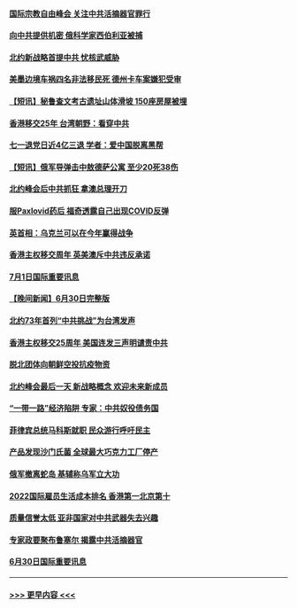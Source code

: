 #### [国际宗教自由峰会 关注中共活摘器官罪行](../pages/prog202/a103469823.md?t=07021001) 
#### [向中共提供机密 俄科学家西伯利亚被捕](../pages/prog202/a103469830.md?t=07021001) 
#### [北约新战略首提中共 忧核武威胁](../pages/prog202/a103469681.md?t=07021001) 
#### [美墨边境车祸四名非法移民死 德州卡车案嫌犯受审](../pages/prog202/a103469677.md?t=07021001) 
#### [【短讯】秘鲁查文考古遗址山体滑坡 150座房屋被埋](../pages/prog202/a103469686.md?t=07021001) 
#### [香港移交25年 台湾朝野：看穿中共](../pages/prog202/a103469668.md?t=07021001) 
#### [七一退党日近4亿三退 学者：爱中国脱离黑帮](../pages/prog202/a103469666.md?t=07021001) 
#### [【短讯】俄军导弹击中敖德萨公寓 至少20死38伤](../pages/prog202/a103469674.md?t=07021001) 
#### [北约峰会后中共抓狂 拿澳总理开刀](../pages/prog202/a103469336.md?t=07021001) 
#### [服Paxlovid药后 福奇透露自己出现COVID反弹](../pages/prog202/a103469331.md?t=07021001) 
#### [英首相：乌克兰可以在今年赢得战争](../pages/prog202/a103469324.md?t=07021001) 
#### [香港主权移交周年 英美澳斥中共违反承诺](../pages/prog202/a103469299.md?t=07021001) 
#### [7月1日国际重要讯息](../pages/prog202/a103469297.md?t=07021001) 
#### [【晚间新闻】6月30日完整版](../pages/prog202/a103469054.md?t=07021001) 
#### [北约73年首列“中共挑战”为台湾发声](../pages/prog202/a103469095.md?t=07021001) 
#### [香港主权移交25周年 美国连发三声明谴责中共](../pages/prog202/a103469052.md?t=07021001) 
#### [脱北团体向朝鲜空投抗疫物资](../pages/prog202/a103468867.md?t=07021001) 
#### [北约峰会最后一天 新战略概念 欢迎未来新成员](../pages/prog202/a103468877.md?t=07021001) 
#### [“一带一路”经济陷阱 专家：中共奴役债务国](../pages/prog202/a103468865.md?t=07021001) 
#### [菲律宾总统马科斯就职 民众游行呼吁民主](../pages/prog202/a103468863.md?t=07021001) 
#### [产品发现沙门氏菌 全球最大巧克力工厂停产](../pages/prog202/a103468737.md?t=07021001) 
#### [俄军撤离蛇岛 基辅称乌军立大功](../pages/prog202/a103468727.md?t=07021001) 
#### [2022国际雇员生活成本排名 香港第一北京第十](../pages/prog202/a103468597.md?t=07021001) 
#### [质量信誉太低 亚非国家对中共武器失去兴趣](../pages/prog202/a103468601.md?t=07021001) 
#### [专家政要聚布鲁塞尔 揭露中共活摘器官](../pages/prog202/a103468570.md?t=07021001) 
#### [6月30日国际重要讯息](../pages/prog202/a103468563.md?t=07021001) 

----
#### [ >>> 更早内容 <<< ](../indexes/prog202-earlier.md)
